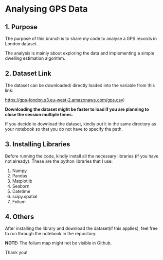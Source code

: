 # Analysing GPS Data

## 1. Purpose
The purpose of this branch is to share my code to analyse a GPS records in London dataset.

The analysis is mainly about exploring the data and implementing a simple dwelling estimation algorithm.

## 2. Dataset Link
The dataset can be downloaded/ directly loaded into the variable from this link: 

https://gps-london.s3.eu-west-2.amazonaws.com/gps.csv)

**Downloading the dataset might be faster to load if you are planning to close the session multiple times.**

If you decide to download the dataset, kindly put it in the same directory as your notebook so that you do not have to specify the path.

## 3. Installing Libraries
Before running the code, kindly install all the necessary libraries (if you have not already).
These are the python libraries that I use:
1. Numpy
2. Pandas
3. Matplotlib
4. Seaborn
5. Datetime
6. scipy.spatial
7. Folium

## 4. Others
After installing the library and download the dataset(if this applies), feel free to run through the notebook in the repository. 

**NOTE:** The folium map might not be visible in Github. 

Thank you!
